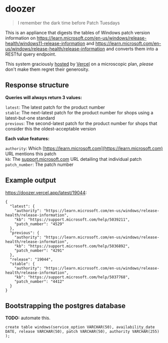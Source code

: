 # doozer

> I remember the dark time before Patch Tuesdays


This is an appliance that digests the tables of Windows patch version information on https://learn.microsoft.com/en-us/windows/release-health/windows11-release-information and https://learn.microsoft.com/en-us/windows/release-health/release-information and converts them into a RESTful query endpoint. 

This system graciously [hosted](https://doozer.vercel.app/) by [Vercel](https://vercel.com/) on a microscopic plan, _please_ don't make them regret their generosity.


## Response structure

**Queries will always return 3 values:**

`latest`: The latest patch for the product number  
`stable`: The next-latest patch for the product number for shops using a latest-but-one standard  
`previous`: The second-latest patch for the product number for shops that consider this the oldest-acceptable version  

**Each value features:**

`authority`: Which [https://learn.microsoft.com](https://learn.microsoft.com) URL mentions this patch  
`kb`: The [support.microsoft.com](https://support.microsoft.com) URL detailing that individual patch  
`patch_number`: The patch number  

## Example output

https://doozer.vercel.app/latest/19044:
```
{
  "latest": {
    "authority": "https://learn.microsoft.com/en-us/windows/release-health/release-information",
    "kb": "https://support.microsoft.com/help/5039211",
    "patch_number": "4529"
  },
  "previous": {
    "authority": "https://learn.microsoft.com/en-us/windows/release-health/release-information",
    "kb": "https://support.microsoft.com/help/5036892",
    "patch_number": "4291"
  },
  "release": "19044",
  "stable": {
    "authority": "https://learn.microsoft.com/en-us/windows/release-health/release-information",
    "kb": "https://support.microsoft.com/help/5037768",
    "patch_number": "4412"
  }
}
```

## Bootstrapping the postgres database

**TODO:** automate this.

`create table windows(service_option VARCHAR(50), availability_date DATE, release VARCHAR(50), patch VARCHAR(50), authority VARCHAR(255) );`



